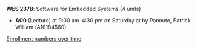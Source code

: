 **WES 237B**: Software for Embedded Systems (4 units)

- **A00** (Lecture) at 9:00 am–4:30 pm on Saturday at   by Pannuto, Patrick William (A16184560)

[Enrollment numbers over time](./WES237B.tsv)
